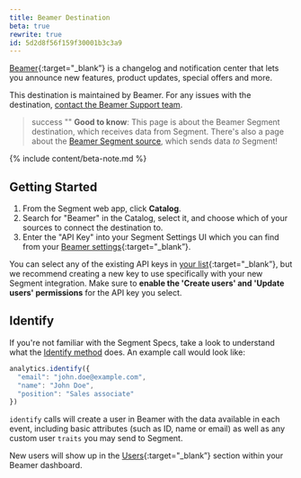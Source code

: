 ```yaml
---
title: Beamer Destination
beta: true
rewrite: true
id: 5d2d8f56f159f30001b3c3a9
---
```

[Beamer](https://www.getbeamer.com/?utm_source=segmentio&utm_medium=docs&utm_campaign=partners){:target="_blank”} is a changelog and notification center that lets you announce new features, product updates, special offers and more.

This destination is maintained by Beamer. For any issues with the destination, [contact the Beamer Support team](mailto:info@getbeamer.com).

> success ""
> **Good to know**: This page is about the Beamer Segment destination, which receives data from Segment. There's also a page about the [Beamer Segment source](/docs/connections/sources/catalog/cloud-apps/beamer/), which sends data _to_ Segment!

{% include content/beta-note.md %}


## Getting Started



1. From the Segment web app, click **Catalog**.
2. Search for "Beamer" in the Catalog, select it, and choose which of your sources to connect the destination to.
3. Enter the "API Key" into your Segment Settings UI which you can find from your [Beamer settings](https://app.getbeamer.com/settings#api){:target="_blank”}.

You can select any of the existing API keys in [your list](https://app.getbeamer.com/settings#api){:target="_blank”}, but we recommend creating a new key to use specifically with your new Segment integration. Make sure to **enable the 'Create users' and 'Update users' permissions** for the API key you select.

## Identify

If you're not familiar with the Segment Specs, take a look to understand what the [Identify method](/docs/connections/spec/identify/) does. An example call would look like:

```js
analytics.identify({
  "email": "john.doe@example.com",
  "name": "John Doe",
  "position": "Sales associate"
})
```

`identify` calls will create a user in Beamer with the data available in each event, including basic attributes (such as ID, name or email) as well as any custom user `traits` you may send to Segment.

New users will show up in the [Users](https://app.getbeamer.com/users){:target="_blank”} section within your Beamer dashboard.
